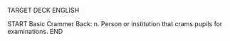 TARGET DECK
ENGLISH

START
Basic
Crammer
Back: n. Person or institution that crams pupils for examinations.
END
